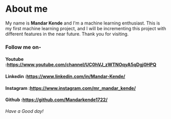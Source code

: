 # About me

My name is **Mandar Kende** and I'm a machine learning enthusiast.
This is my first machine learning project, and I will be incrementing this project with different features in the near future.
Thank you for visiting.

### Follow me on-
#### Youtube :https://www.youtube.com/channel/UC0hVJ_zWTNOqyA5qDgj0HPQ
#### Linkedin :https://www.linkedin.com/in/Mandar-Kende/
#### Instagram :https://www.instagram.com/mr_mandar_kende/
#### Github :https://github.com/Mandarkende1722/


*Have a Good day!*